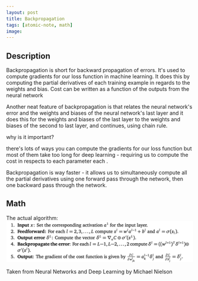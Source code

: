 ```yaml
---
layout: post
title: Backpropagation
tags: [atomic-note, math]
image:
---
```


<!--end_excerpt-->
## Description
Backpropagation is short for backward propagation of errors. It's used to compute gradients for our loss function in machine learning. It does this by computing the partial derivatives of each training example in regards to the weights and bias. Cost can be written as a function of the outputs from the neural network

Another neat feature of backpropagation is that relates the neural network's error and the weights and biases of the neural network's last layer and it does this for the weights and biases of the last layer to the weights and biases of the second to last layer, and continues, using chain  rule.

why is it important?

there's lots of ways you can compute the gradients for our loss function but most of them take too long for deep learning - requiring us to compute the cost in respects to each parameter each .

Backpropagation is way faster - it allows us to simultaneously compute all the partial derivatives using one forward pass through the network, then one backward pass through the network.

## Math

The actual algorithm:
![image](/images/posts/nielson_backprop.png)

Taken from Neural Networks and Deep Learning by Michael Nielson